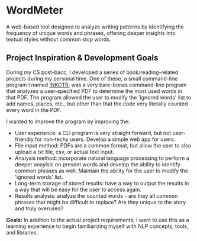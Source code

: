 # WordMeter

A web-based tool designed to analyze writing patterns by identifying the frequency of unique words and phrases, offering deeper insights into textual styles without common stop words.

## Project Inspiration & Development Goals

During my CS post-bacc, I developed a series of book/reading-related projects during my personal time. One of these, a small command-line program I named [INKCTR](https://github.com/katerib/inkCTR), was a very bare-bones command-line program that analyzes a user-specified PDF to determine the most used words in that PDF. The program allowed the user to modify the 'ignored words' list to add names, places, etc., but other than that the code very literally counted every word in the PDF.

I wanted to improve the program by improving the:

- User experience: a CLI program is very straight forward, but not user-friendly for non-techy users. Develop a simple web app for users.
- File input method: PDFs are a common format, but allow the user to also upload a txt file, csv, or actual text input.
- Analysis method: incorporate natural language processing to perform a deeper anaylsis on present words and develop the ability to identify common phrases as well. Maintain the ability for the user to modify the 'ignored words' list.
- Long-term storage of stored results: have a way to output the results in a way that will be easy for the user to access again. 
- Results analysis: analyze the counted words - are they all common phrases that might be difficult to replace? Are they unique to the story and truly overused? 

**Goals:** In addition to the actual project requirements, I want to use this as a learning experience to begin familiarizing myself with NLP concepts, tools, and libraries.